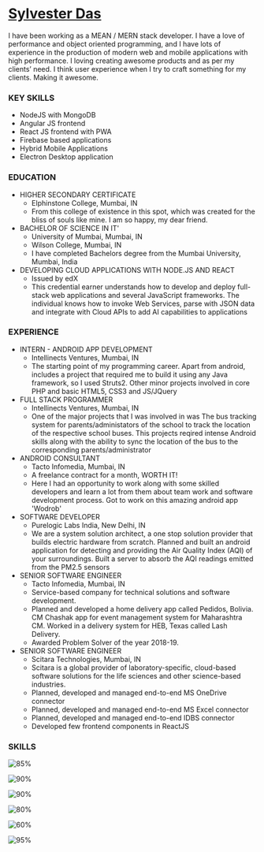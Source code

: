 # <a href="https://www.sylvesterdas.com" target="_blank">Sylvester Das</a>

I have been working as a MEAN / MERN stack developer. I have a love of performance and object oriented programming, and I have lots of experience in the production of modern web and mobile applications with high performance. I loving creating awesome products and as per my clients’ need. I think user experience when I try to craft something for my clients. Making it awesome.

### KEY SKILLS

* NodeJS with MongoDB
* Angular JS frontend
* React JS frontend with PWA
* Firebase based applications
* Hybrid Mobile Applications
* Electron Desktop application

### EDUCATION

* HIGHER SECONDARY CERTIFICATE
  * Elphinstone College, Mumbai, IN
  * From this college of existence in this spot, which was created for the bliss of souls like mine. I am so happy, my dear friend.
* BACHELOR OF SCIENCE IN IT'
  * University of Mumbai, Mumbai, IN
  * Wilson College, Mumbai, IN
  * I have completed Bachelors degree from the Mumbai University, Mumbai, India
* DEVELOPING CLOUD APPLICATIONS WITH NODE.JS AND REACT
  * Issued by edX
  * This credential earner understands how to develop and deploy full-stack web applications and several JavaScript frameworks. The individual knows how to invoke Web Services, parse with JSON data and integrate with Cloud APIs to add AI capabilities to applications

### EXPERIENCE

* INTERN - ANDROID APP DEVELOPMENT
  * Intellinects Ventures, Mumbai, IN
  * The starting point of my programming career. Apart from android, includes a project that required me to build it using any Java framework, so I used Struts2. Other minor projects involved in core PHP and basic HTML5, CSS3 and JS/JQuery
* FULL STACK PROGRAMMER
  * Intellinects Ventures, Mumbai, IN
  * One of the major projects that I was involved in was The bus tracking system for parents/administators of the school to track the location of the respective school buses. This projects reqired intense Android skills along with the ability to sync the location of the bus to the corresponding parents/administrator
* ANDROID CONSULTANT
  * Tacto Infomedia, Mumbai, IN
  * A freelance contract for a month, WORTH IT!
  * Here I had an opportunity to work along with some skilled developers and learn a lot from them about team work and software development process. Got to work on this amazing android app 'Wodrob'
* SOFTWARE DEVELOPER
  * Purelogic Labs India, New Delhi, IN
  * We are a system solution architect, a one stop solution provider that builds electric hardware from scratch. Planned and built an android application for detecting and providing the Air Quality Index (AQI) of your surroundings. Built a server to absorb the AQI readings emitted from the PM2.5 sensors
* SENIOR SOFTWARE ENGINEER
  * Tacto Infomedia, Mumbai, IN
  * Service-based company for technical solutions and software development. 
  * Planned and developed a home delivery app called Pedidos, Bolivia. CM Chashak app for event management system for Maharashtra CM. Worked in a delivery system for HEB, Texas called Lash Delivery.
  * Awarded Problem Solver of the year 2018-19.
* SENIOR SOFTWARE ENGINEER
  * Scitara Technologies, Mumbai, IN
  * Scitara is a global provider of laboratory-specific, cloud-based software solutions for the life sciences and other science-based industries.
  * Planned, developed and managed end-to-end MS OneDrive connector
  * Planned, developed and managed end-to-end MS Excel connector
  * Planned, developed and managed end-to-end IDBS connector
  * Developed few frontend components in ReactJS

### SKILLS

![85%](https://progress-bar.dev/85?suffix=%%20Angular&width=500)

![90%](https://progress-bar.dev/90?suffix=%%20Node%20JS&width=500)

![90%](https://progress-bar.dev/90?suffix=%%20Flutter&width=500)

![80%](https://progress-bar.dev/80?suffix=%%20AWS&width=500)

![60%](https://progress-bar.dev/60?suffix=%%20Electron&width=500)

![95%](https://progress-bar.dev/95?suffix=%%20Firebase&width=500)


